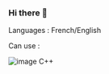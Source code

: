 ### Hi there 👋

Languages : French/English

Can use : 

![image](https://user-images.githubusercontent.com/124725909/231848782-af4e7997-44be-48c5-ab97-63b99b0d5232.png) C++


<!--
**LanQiha/LanQiha** is a ✨ _special_ ✨ repository because its `README.md` (this file) appears on your GitHub profile.

Here are some ideas to get you started:

- 🔭 I’m currently working on ...
- 🌱 I’m currently learning ...
- 👯 I’m looking to collaborate on ...
- 🤔 I’m looking for help with ...
- 💬 Ask me about ...
- 📫 How to reach me: ...
- 😄 Pronouns: ...
- ⚡ Fun fact: ...
-->
